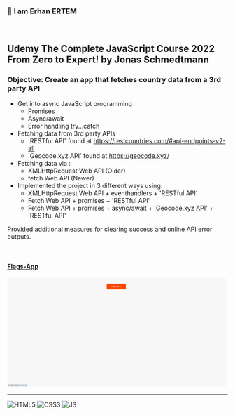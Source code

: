 ### 👋 **I am Erhan ERTEM**

&emsp;

## Udemy The Complete JavaScript Course 2022 From Zero to Expert! by Jonas Schmedtmann

### **Objective:** Create an app that fetches country data from a 3rd party API

- Get into async JavaScript programming
  - Promises
  - Async/await
  - Error handling try...catch
- Fetching data from 3rd party APIs
  - 'RESTful API' found at https://restcountries.com/#api-endpoints-v2-all
  - 'Geocode.xyz API' found at https://geocode.xyz/
- Fetching data via :
  - XMLHttpRequest Web API (Older)
  - fetch Web API (Newer)
- Implemented the project in 3 different ways using:
  - XMLHttpRequest Web API + eventhandlers + 'RESTful API'
  - Fetch Web API + promises + 'RESTful API'
  - Fetch Web API + promises + async/await + 'Geocode.xyz API' + 'RESTful API'

Provided additional measures for clearing success and online API error outputs.

&emsp;

#### [Flags-App](https://flags-app-erhan-ertem.netlify.app)

<img src="./screenshot.gif" width="500px"/>

---

![HTML5](https://img.shields.io/badge/HTML5-E34F26?style=square&logo=html5&logoColor=white) ![CSS3](https://img.shields.io/badge/CSS3-1572B6?style=square&logo=css3&logoColor=white) ![JS](https://img.shields.io/badge/JavaScript-323330?style=square&logo=javascript&logoColor=F7DF1E)
